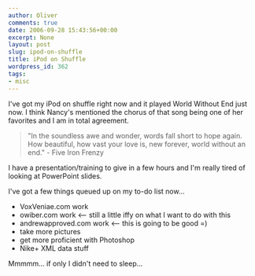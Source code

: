 ```yaml
---
author: Oliver
comments: true
date: 2006-09-28 15:43:56+00:00
excerpt: None
layout: post
slug: ipod-on-shuffle
title: iPod on Shuffle
wordpress_id: 362
tags:
- misc
---
```


I've got my iPod on shuffle right now and it played World Without End just now.  I think Nancy's mentioned the chorus of that song being one of her favorites and I am in total agreement.

<blockquote class="lyrics">"In the soundless awe and wonder,
words fall short to hope again.
How beautiful,
how vast your love is,
new forever,
world without an end." - Five Iron Frenzy</blockquote>

I have a presentation/training to give in a few hours and I'm really tired of looking at PowerPoint slides.

I've got a few things queued up on my to-do list now...<ul>
	<li>VoxVeniae.com work</li>
	<li>owiber.com work &lt;-- still a little iffy on what I want to do with this</li>
	<li>andrewapproved.com work &lt;-- this is going to be good =)</li>
	<li>take more pictures</li>
	<li>get more proficient with Photoshop</li>
	<li>Nike+ XML data stuff</li>
</ul>

Mmmmm... if only I didn't need to sleep...